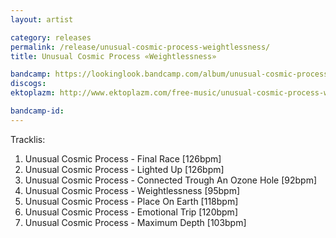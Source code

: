 ```yaml
---
layout: artist

category: releases
permalink: /release/unusual-cosmic-process-weightlessness/
title: Unusual Cosmic Process ‎«Weightlessness»

bandcamp: https://lookinglook.bandcamp.com/album/unusual-cosmic-process-weightlessness
discogs: 
ektoplazm: http://www.ektoplazm.com/free-music/unusual-cosmic-process-weightlessness

bandcamp-id: 
---
```


Tracklis:

01. Unusual Cosmic Process - Final Race [126bpm]
02. Unusual Cosmic Process - Lighted Up [126bpm]
03. Unusual Cosmic Process - Connected Trough An Ozone Hole [92bpm]
04. Unusual Cosmic Process - Weightlessness [95bpm]
05. Unusual Cosmic Process - Place On Earth [118bpm]
06. Unusual Cosmic Process - Emotional Trip [120bpm]
07. Unusual Cosmic Process - Maximum Depth [103bpm]






